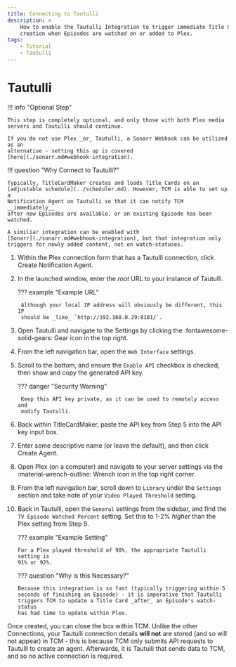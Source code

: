 ```yaml
---
title: Connecting to Tautulli
description: >
    How to enable the Tautulli Integration to trigger immediate Title Card
    creation when Episodes are watched on or added to Plex.
tags:
    - Tutorial
    - Tautulli
---
```


# Tautulli

!!! info "Optional Step"

    This step is completely optional, and only those with both Plex media
    servers and Tautulli should continue.

    If you do not use Plex _or_ Tautulli, a Sonarr Webhook can be utilized as an
    alternative - setting this up is covered
    [here](./sonarr.md#webhook-integration).

!!! question "Why Connect to Tautulli?"

    Typically, TitleCardMaker creates and loads Title Cards on an
    [adjustable schedule](../scheduler.md). However, TCM is able to set up a
    Notification Agent on Tautulli so that it can notify TCM __immediately__
    after new Episodes are available, or an existing Episode has been watched.

    A similiar integration can be enabled with
    [Sonarr](./sonarr.md#webhook-integration), but that integration only
    triggers for newly added content, not on watch-statuses.

1. Within the Plex connection form that has a Tautulli connection, click
<span class="example md-button">Create Notification Agent</span>.

2. In the launched window, enter the _root_ URL to your instance of Tautulli.

    ??? example "Example URL"

        Although your local IP address will obviously be different, this IP
        should be _like_ `http://192.168.0.29:8181/`.

3. Open Tautulli and navigate to the Settings by clicking the 
:fontawesome-solid-gears: Gear icon in the top right.

4. From the left navigation bar, open the `Web Interface` settings.

5. Scroll to the bottom, and ensure the `Enable API` checkbox is checked, then
show and copy the generated API key.

    ??? danger "Security Warning"

        Keep this API key private, as it can be used to remotely access and
        modify Tautulli.

6. Back within TitleCardMaker, paste the API key from Step 5 into the API key
input box.

7. Enter some descriptive name (or leave the default), and then click
<span class="example md-button">Create Agent</span>.

8. Open Plex (on a computer) and navigate to your server settings via the
:material-wrench-outline: Wrench icon in the top right corner.

9. From the left navigation bar, scroll down to `Library` under the `Settings`
section and take note of your `Video Played Threshold` setting.

10. Back in Tautulli, open the `General` settings from the sidebar, and find the
`TV Episode Watched Percent` setting. Set this to 1-2% _higher_ than the Plex
setting from Step 9.

    ??? example "Example Setting"

        For a Plex played threshold of 90%, the appropriate Tautulli setting is
        91% or 92%.

    ??? question "Why is this Necessary?"
    
        Because this integration is so fast (typically triggering within 5
        seconds of finishing an Episode) - it is imperative that Tautulli
        triggers TCM to update a Title Card _after_ an Episode's watch-status
        has had time to update within Plex.

Once created, you can close the box within TCM. Unlike the other Connections,
your Tautulli connection details __will not__ are stored (and so will not
appear) in TCM - this is because TCM only submits API requests to Tautulli to
create an agent. Afterwards, it is Tautulli that sends data to TCM, and so no
active connection is required.
